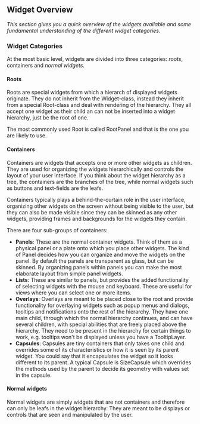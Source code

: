 ## Widget Overview

*This section gives you a quick overview of the widgets available and some fundamental understanding of the different widget categories.*



### Widget Categories

At the most basic level, widgets are divided into three categories: *roots*, containers and *normal widgets*. 

#### Roots

Roots are special widgets from which a hierarch of displayed widgets originate. They do not inherit from the Widget-class, instead they inherit from a special Root-class and deal with rendering of the hierarchy. They all accept one widget as their child an can not be inserted into a widget hierarchy, just be the root of one.

The most commonly used Root is called RootPanel and that is the one you are likely to use.

#### Containers

Containers are widgets that accepts one or more other widgets as children. They are used for organizing the widgets hierarchically and controls the layout of your user interface. If you think about the widget hierarchy as a tree, the containers are the branches of the tree, while normal widgets such as buttons and text-fields are the leafs.

Containers typically plays a behind-the-curtain role in the user interface, organizing other widgets on the screen without being visible to the user, but they can also be made visible since they can be skinned as any other widgets, providing frames and backgrounds for the widgets they contain.

There are four sub-groups of containers:

- **Panels**: These are the normal container widgets. Think of them as a physical panel or a plate onto which you place other widgets. The kind of Panel decides how you can organize and move the widgets on the panel. By default the panels are transparent as glass, but can be skinned. By organizing panels within panels you can make the most elaborate layout from  simple panel widgets.
- **Lists**: These are similar to panels, but provides the added functionality of selecting widgets with the mouse and keyboard. These are useful for views where you can select one or more items.
- **Overlays**: Overlays are meant to be placed close to the root and provide functionality for overlaying widgets such as popup menus and dialogs, tooltips and notifications onto the rest of the hierarchy. They have one main child, through which the normal hierarchy continues, and can have several children, with special abilities that are freely placed above the hierarchy. They need to be present in the hierarchy for certain things to work, e.g. tooltips won't be displayed unless you have a TooltipLayer.
- **Capsules**: Capsules are tiny containers that only takes one child and overrides some of its characteristics or how it is seen by its parent widget. You could say that it encapsulates the widget so it looks different to its parent. A typical Capsule is SizeCapsule which overrides the methods used by the parent to decide its geometry with values set in the capsule.

#### Normal widgets

Normal widgets are simply widgets that are not containers and therefore can only be leafs in the widget hierarchy. They are meant to be displays or controls that are seen and manipulated by the user.



